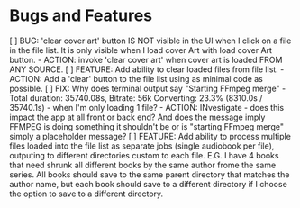 # Bugs and Features
[ ] BUG: 'clear cover art' button IS NOT visible in the UI when I click on a file in the file list. It is  only visible when I load cover Art with load cover Art button.
    - ACTION: invoke 'clear cover art' when cover art is loaded FROM ANY SOURCE.
[ ] FEATURE: Add ability to clear loaded files from file list.
    - ACTION: Add a 'clear' button to the file list using as minimal code as possible.
[ ] FIX: Why does terminal output say "Starting FFmpeg merge" - Total duration: 35740.08s, Bitrate: 56k
Converting: 23.3% (8310.0s / 35740.1s) - when I'm only loading 1 file?
    - ACTION: INvestigate - does this impact the app at all front or back end? And does the message imply FFMPEG is doing something it shouldn't be or is "starting FFmpeg merge" simply a placeholder message?
[ ] FEATURE: Add ability to process multiple files loaded into the file list as separate jobs (single audiobook per file), outputing to different directories custom to each file.  E.G. I have 4 books that need shrunk all different books by the same author frome the same series. All books should save to the same parent directory that matches the author name, but each book should save to a different directory if I choose the option to save to a different directory.
